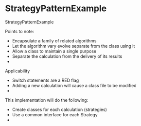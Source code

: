 StrategyPatternExample
======================

StrategyPatternExample

Points to note:

- Encapsulate a family of related algorithms
- Let the algorithm vary evolve separate from the class using it
- Allow a class to maintain a single purpose
- Separate the calculation from the delivery of its results
- 

Applicability

- Switch statements are a RED flag
- Adding a new calculation will cause a class file to be modified
- 

This implementation will do the following:
- Create classes for each calculation (strategies)
- Use a common interface for each Strategy
- 


